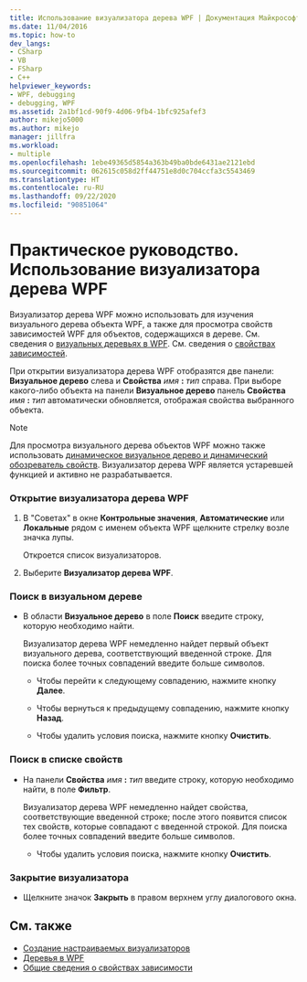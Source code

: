 ```yaml
---
title: Использование визуализатора дерева WPF | Документация Майкрософт
ms.date: 11/04/2016
ms.topic: how-to
dev_langs:
- CSharp
- VB
- FSharp
- C++
helpviewer_keywords:
- WPF, debugging
- debugging, WPF
ms.assetid: 2a1bf1cd-90f9-4d06-9fb4-1bfc925afef3
author: mikejo5000
ms.author: mikejo
manager: jillfra
ms.workload:
- multiple
ms.openlocfilehash: 1ebe49365d5854a363b49ba0bde6431ae2121ebd
ms.sourcegitcommit: 062615c058d2ff44751e8d0c704ccfa3c5543469
ms.translationtype: HT
ms.contentlocale: ru-RU
ms.lasthandoff: 09/22/2020
ms.locfileid: "90851064"
---
```

# <a name="how-to-use-the-wpf-tree-visualizer"></a>Практическое руководство. Использование визуализатора дерева WPF
Визуализатор дерева WPF можно использовать для изучения визуального дерева объекта WPF, а также для просмотра свойств зависимостей WPF для объектов, содержащихся в дереве. См. сведения о [визуальных деревьях в WPF](/dotnet/framework/wpf/advanced/trees-in-wpf). См. сведения о [свойствах зависимостей](/dotnet/framework/wpf/advanced/dependency-properties-overview).

 При открытии визуализатора дерева WPF отобразятся две панели: **Визуальное дерево** слева и **Свойства** _имя_ **:** _тип_ справа. При выборе какого-либо объекта на панели **Визуальное дерево** панель **Свойства** _имя_ **:** _тип_ автоматически обновляется, отображая свойства выбранного объекта.

 > [!NOTE]
 > Для просмотра визуального дерева объектов WPF можно также использовать [динамическое визуальное дерево и динамический обозреватель свойств](../xaml-tools/inspect-xaml-properties-while-debugging.md). Визуализатор дерева WPF является устаревшей функцией и активно не разрабатывается.

### <a name="to-open-the-wpf-tree-visualizer"></a>Открытие визуализатора дерева WPF

1. В "Советах" в окне **Контрольные значения**, **Автоматические** или **Локальные** рядом с именем объекта WPF щелкните стрелку возле значка лупы.

     Откроется список визуализаторов.

2. Выберите **Визуализатор дерева WPF**.

### <a name="to-search-the-visual-tree"></a>Поиск в визуальном дереве

- В области **Визуальное дерево** в поле **Поиск** введите строку, которую необходимо найти.

  Визуализатор дерева WPF немедленно найдет первый объект визуального дерева, соответствующий введенной строке. Для поиска более точных совпадений введите больше символов.

  - Чтобы перейти к следующему совпадению, нажмите кнопку **Далее**.

  - Чтобы вернуться к предыдущему совпадению, нажмите кнопку **Назад**.

  - Чтобы удалить условия поиска, нажмите кнопку **Очистить**.

### <a name="to-search-the-properties-list"></a>Поиск в списке свойств

- На панели **Свойства** _имя_ **:** _тип_ введите строку, которую необходимо найти, в поле **Фильтр**.

  Визуализатор дерева WPF немедленно найдет свойства, соответствующие введенной строке; после этого появится список тех свойств, которые совпадают с введенной строкой. Для поиска более точных совпадений введите больше символов.

  - Чтобы удалить условия поиска, нажмите кнопку **Очистить**.

### <a name="to-close-the-visualizer"></a>Закрытие визуализатора

- Щелкните значок **Закрыть** в правом верхнем углу диалогового окна.

## <a name="see-also"></a>См. также
- [Создание настраиваемых визуализаторов](../debugger/create-custom-visualizers-of-data.md)
- [Деревья в WPF](/dotnet/framework/wpf/advanced/trees-in-wpf)
- [Общие сведения о свойствах зависимости](/dotnet/framework/wpf/advanced/dependency-properties-overview)

